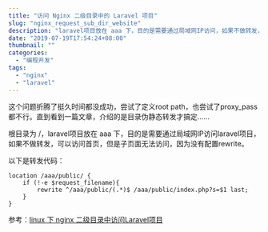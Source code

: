 ```yaml
---
title: "访问 Nginx 二级目录中的 Laravel 项目"
slug: "nginx_request_sub_dir_website"
description: "laravel项目放在 aaa 下，目的是需要通过局域网IP访问，如果不做转发，可以访问首页，但是子页面无法访问，因为没有配置rewrite。"
date: "2019-07-19T17:54:24+08:00"
thumbnail: ""
categories:
  - "编程开发"
tags:
  - "nginx"
  - "laravel"
---
```

这个问题折腾了挺久时间都没成功，尝试了定义root path，也尝试了proxy_pass都不行。直到看到一篇文章，介绍的是目录伪静态转发才搞定……

根目录为 /，laravel项目放在 aaa 下，目的是需要通过局域网IP访问laravel项目，如果不做转发，可以访问首页，但是子页面无法访问，因为没有配置rewrite。

以下是转发代码：

```
location /aaa/public/ {
    if (!-e $request_filename){
        rewrite ^/aaa/public/(.*)$ /aaa/public/index.php?s=$1 last;
    }
}
```

参考：[linux 下 nginx 二级目录中访问Laravel项目](https://blog.csdn.net/qdslp/article/details/89010834)
